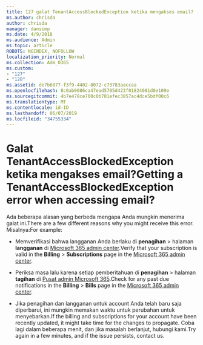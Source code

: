 ```yaml
---
title: 127 galat TenantAccessBlockedException ketika mengakses email?
ms.author: chrisda
author: chrisda
manager: dansimp
ms.date: 4/9/2018
ms.audience: Admin
ms.topic: article
ROBOTS: NOINDEX, NOFOLLOW
localization_priority: Normal
ms.collection: Adm_O365
ms.custom:
- "127"
- "128"
ms.assetid: de7b6877-f3f9-4402-8072-c73783aaccaa
ms.openlocfilehash: 8c0ab0086ca47ead5705d423f01824081d0e109e
ms.sourcegitcommit: 4b7e478ce700c0b781efec3857ac4dce5bdf00c6
ms.translationtype: MT
ms.contentlocale: id-ID
ms.lasthandoff: 06/07/2019
ms.locfileid: "34755334"
---
```

# <a name="getting-a-tenantaccessblockedexception-error-when-accessing-email"></a><span data-ttu-id="56d60-102">Galat TenantAccessBlockedException ketika mengakses email?</span><span class="sxs-lookup"><span data-stu-id="56d60-102">Getting a TenantAccessBlockedException error when accessing email?</span></span>

<span data-ttu-id="56d60-103">Ada beberapa alasan yang berbeda mengapa Anda mungkin menerima galat ini.</span><span class="sxs-lookup"><span data-stu-id="56d60-103">There are a few different reasons why you might receive this error.</span></span> <span data-ttu-id="56d60-104">Misalnya:</span><span class="sxs-lookup"><span data-stu-id="56d60-104">For example:</span></span>

- <span data-ttu-id="56d60-105">Memverifikasi bahwa langganan Anda berlaku di **penagihan** \> halaman **langganan** di [Microsoft 365 admin center](https://portal.office.com/adminportal/home#/subscriptions).</span><span class="sxs-lookup"><span data-stu-id="56d60-105">Verify that your subscription is valid in the **Billing** \> **Subscriptions** page in the [Microsoft 365 admin center](https://portal.office.com/adminportal/home#/subscriptions).</span></span>

- <span data-ttu-id="56d60-106">Periksa masa lalu karena setiap pemberitahuan di **penagihan** \> halaman **tagihan** di [Pusat admin Microsoft 365](https://portal.office.com/adminportal/home#/billoverview).</span><span class="sxs-lookup"><span data-stu-id="56d60-106">Check for any past due notifications in the **Billing** \> **Bills** page in the [Microsoft 365 admin center](https://portal.office.com/adminportal/home#/billoverview).</span></span>

- <span data-ttu-id="56d60-107">Jika penagihan dan langganan untuk account Anda telah baru saja diperbarui, ini mungkin memakan waktu untuk perubahan untuk menyebarkan.</span><span class="sxs-lookup"><span data-stu-id="56d60-107">If the billing and subscriptions for your account have been recently updated, it might take time for the changes to propagate.</span></span> <span data-ttu-id="56d60-108">Coba lagi dalam beberapa menit, dan jika masalah berlanjut, hubungi kami.</span><span class="sxs-lookup"><span data-stu-id="56d60-108">Try again in a few minutes, and if the issue persists, contact us.</span></span>
